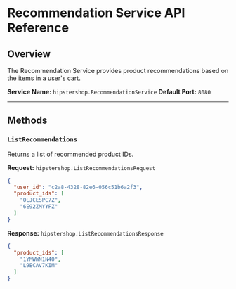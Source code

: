# Recommendation Service API Reference

## Overview

The Recommendation Service provides product recommendations based on the items in a user's cart.

**Service Name:** `hipstershop.RecommendationService`
**Default Port:** `8080`

---

## Methods

### `ListRecommendations`

Returns a list of recommended product IDs.

**Request:** `hipstershop.ListRecommendationsRequest`

```json
{
  "user_id": "c2a8-4328-82e6-056c51b6a2f3",
  "product_ids": [
    "OLJCESPC7Z",
    "6E92ZMYYFZ"
  ]
}
```

**Response:** `hipstershop.ListRecommendationsResponse`

```json
{
  "product_ids": [
    "1YMWWN1N4O",
    "L9ECAV7KIM"
  ]
}
```